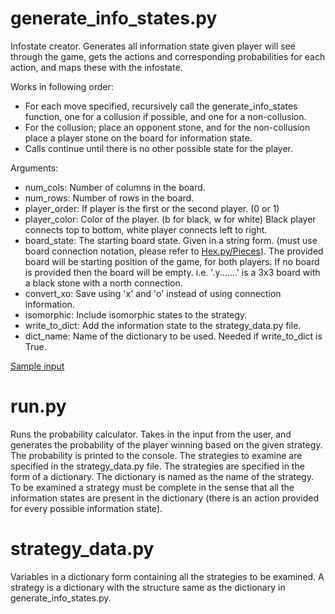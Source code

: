 <!--An explanation for couple files-->
<!--Explaning generate_info_states.py-->
# generate_info_states.py
Infostate creator. Generates all information state given player will see through the game, gets the actions and corresponding probabilities for each action, and maps these with the infostate.

Works in following order:
- For each move specified, recursively call the generate_info_states
function, one for a collusion if possible, and one for a non-collusion.
- For the collusion; place an opponent stone, and for the non-collusion
place a player stone on the board for information state.
- Calls continue until there is no other possible state for the player.

Arguments:
- num_cols: Number of columns in the board.
- num_rows: Number of rows in the board.
- player_order: If player is the first or the second player. (0 or 1)
- player_color: Color of the player. (b for black, w for white) Black player connects top to bottom, white player connects left to right.
- board_state: The starting board state. Given in a string form. (must use board connection notation, please refer to [Hex.py/Pieces](Projects/game/Hex.py)). The provided board will be starting position of the game, for both players. If no board is provided then the board will be empty. i.e. '.y.......' is a 3x3 board with a black stone with a north connection.
- convert_xo: Save using 'x' and 'o' instead of using connection information.
- isomorphic: Include isomorphic states to the strategy.
- write_to_dict: Add the information state to the strategy_data.py file.
- dict_name: Name of the dictionary to be used. Needed if write_to_dict is True.

[Sample input](in.txt)

<!--Explaning run.py-->
# run.py
Runs the probability calculator. Takes in the input from the user, and generates the probability of the player winning based on the given strategy. The probability is printed to the console. The strategies to examine are specified in the strategy_data.py file. The strategies are specified in the form of a dictionary. The dictionary is named as the name of the strategy. To be examined a strategy must be complete in the sense that all the information states are present in the dictionary (there is an action provided for every possible information state).

<!--Explaning strategy_data.py-->
# strategy_data.py
Variables in a dictionary form containing all the strategies to be examined. A strategy is a dictionary with the structure same as the dictionary in generate_info_states.py.